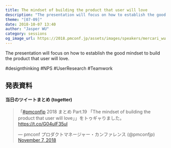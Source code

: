 ```yaml
---
title: The mindset of building the product that user will love
description: "The presentation will focus on how to establish the good mindset to build the product that user will love. #designthinking #NPS #UserResearch #Teamwork"
theme: "[07-09]"
date: 2018-10-07 13:40
author: "Jasper WU"
category: sessions
og_image_url: https://2018.pmconf.jp/assets/images/speakers/mercari_wu.jpg
---
```

The presentation will focus on how to establish the good mindset to build the product that user will love.

\#designthinking \#NPS \#UserResearch \#Teamwork

## 発表資料
<script async class="speakerdeck-embed" data-id="e6ee2077b2684224b708e78cb5584c5f" data-ratio="1.33333333333333" src="//speakerdeck.com/assets/embed.js"></script>

#### 当日のツイートまとめ (togetter)
<blockquote class="twitter-tweet"><p lang="ja" dir="ltr">「<a href="https://twitter.com/hashtag/pmconfjp?src=hash&amp;ref_src=twsrc%5Etfw">#pmconfjp</a> 2018 まとめ Part.19 「The mindset of building the product that user will love」」をトゥギャりました。 <a href="https://t.co/G04ulF35ul">https://t.co/G04ulF35ul</a></p>&mdash; pmconf プロダクトマネージャー・カンファレンス (@pmconfjp) <a href="https://twitter.com/pmconfjp/status/1060038557388038147?ref_src=twsrc%5Etfw">November 7, 2018</a></blockquote> <script async src="https://platform.twitter.com/widgets.js" charset="utf-8"></script>
